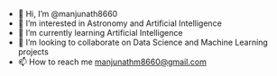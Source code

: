 - 👋 Hi, I’m @manjunath8660
- 👀 I’m interested in Astronomy and Artificial Intelligence
- 🌱 I’m currently learning Artificial Intelligence
- 💞️ I’m looking to collaborate on Data Science and Machine Learning projects
- 📫 How to reach me manjunathm8660@gmail.com

<!---
manjunath8660/manjunath8660 is a ✨ special ✨ repository because its `README.md` (this file) appears on your GitHub profile.
You can click the Preview link to take a look at your changes.
--->

